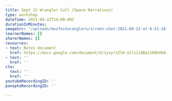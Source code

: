 ```yaml
---
title: Sept 22 Wrangler Call (Space Narratives)
type: workshop
dateTime: 2021-09-22T14:00:00Z
durationInMinutes: 
imageSrc: "/uploads/mozfestwranglers/screen-shot-2021-09-22-at-6-51-18-pm.png"
learnerNames: []
sharerNames: []
resources:
- text: Notes document
  href: https://docs.google.com/document/d/1yxyrsZlH-iClsi1dBai1bBUVb0iH4fzyIWxIotDMc58/edit#
- text: ''
  href: ''
cta:
  text: ''
  href: ''
youtubeRecordingID: ''
panoptoRecordingID: ''

---
```

